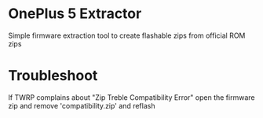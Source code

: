 # OnePlus 5 Extractor
Simple firmware extraction tool to create flashable zips from official ROM zips

# Troubleshoot
If TWRP complains about "Zip Treble Compatibility Error" open the firmware zip and remove 'compatibility.zip' and reflash
